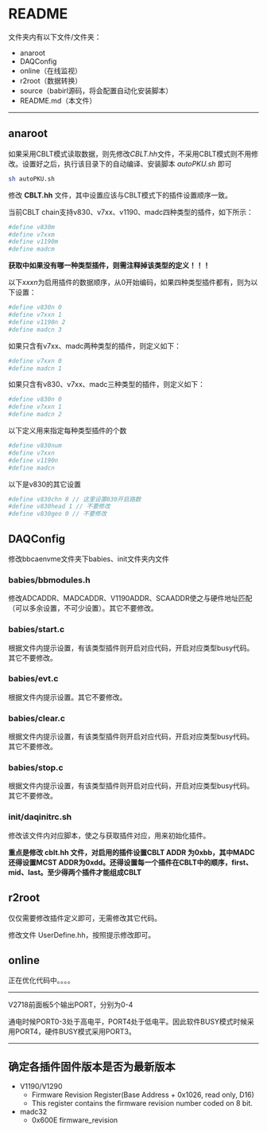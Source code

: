 <!-- README.md --- 
;; 
;; Description: 
;; Author: Hongyi Wu(吴鸿毅)
;; Email: wuhongyi@qq.com 
;; Created: 日 7月  9 15:42:31 2017 (+0800)
;; Last-Updated: 五 9月  1 10:41:49 2017 (+0800)
;;           By: Hongyi Wu(吴鸿毅)
;;     Update #: 13
;; URL: http://wuhongyi.cn -->

# README


文件夹内有以下文件/文件夹：

- anaroot
- DAQConfig
- online（在线监视）
- r2root（数据转换）
- source（babirl源码，将会配置自动化安装脚本）
- README.md（本文件）

----

## anaroot

如果采用CBLT模式读取数据，则先修改*CBLT.hh*文件，不采用CBLT模式则不用修改。设置好之后，执行该目录下的自动编译、安装脚本 *autoPKU.sh* 即可

```bash
sh autoPKU.sh
```


修改 **CBLT.hh** 文件，其中设置应该与CBLT模式下的插件设置顺序一致。

当前CBLT chain支持v830、v7xx、v1190、madc四种类型的插件，如下所示：

```bash
#define v830m
#define v7xxm
#define v1190m
#define madcm
```

**获取中如果没有哪一种类型插件，则需注释掉该类型的定义！！！**

以下*xxxn*为启用插件的数据顺序，从0开始编码，如果四种类型插件都有，则为以下设置：
```bash
#define v830n 0
#define v7xxn 1
#define v1190n 2
#define madcn 3
```

如果只含有v7xx、madc两种类型的插件，则定义如下：

```bash
#define v7xxn 0
#define madcn 1
```

如果只含有v830、v7xx、madc三种类型的插件，则定义如下：

```bash
#define v830n 0
#define v7xxn 1
#define madcn 2
```

以下定义用来指定每种类型插件的个数

```bash
#define v830num
#define v7xxn
#define v1190n
#define madcn
```

以下是v830的其它设置

```bash
#define v830chn 8 // 这里设置830开启路数
#define v830head 1 // 不要修改
#define v830geo 0 // 不要修改
```


## DAQConfig

修改bbcaenvme文件夹下babies、init文件夹内文件

### babies/bbmodules.h

修改ADCADDR、MADCADDR、V1190ADDR、SCAADDR使之与硬件地址匹配（可以多余设置，不可少设置）。其它不要修改。

### babies/start.c

根据文件内提示设置，有该类型插件则开启对应代码，开启对应类型busy代码。其它不要修改。

### babies/evt.c

根据文件内提示设置。其它不要修改。

### babies/clear.c

根据文件内提示设置，有该类型插件则开启对应代码，开启对应类型busy代码。其它不要修改。

### babies/stop.c

根据文件内提示设置，有该类型插件则开启对应代码，开启对应类型busy代码。其它不要修改。

### init/daqinitrc.sh

修改该文件内对应脚本，使之与获取插件对应，用来初始化插件。

**重点是修改 cblt.hh 文件，对启用的插件设置CBLT ADDR 为0xbb，其中MADC还得设置MCST ADDR为0xdd。还得设置每一个插件在CBLT中的顺序，first、mid、last。至少得两个插件才能组成CBLT**


## r2root

仅仅需要修改插件定义即可，无需修改其它代码。

修改文件 UserDefine.hh，按照提示修改即可。 

## online

正在优化代码中。。。。


----

V2718前面板5个输出PORT，分别为0-4

通电时候PORT0-3处于高电平，PORT4处于低电平。因此软件BUSY模式时候采用PORT4，硬件BUSY模式采用PORT3。


----

## 确定各插件固件版本是否为最新版本

- V1190/V1290
	- Firmware Revision Register(Base Address + 0x1026, read only, D16) 
	- This register contains the firmware revision number coded on 8 bit. 
- madc32
	- 0x600E firmware_revision 


<!-- README.md ends here -->
